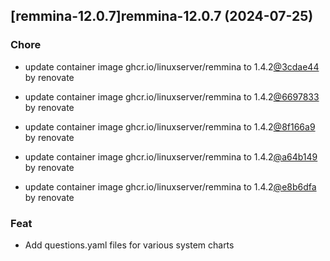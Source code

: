 

## [remmina-12.0.7]remmina-12.0.7 (2024-07-25)

### Chore



- update container image ghcr.io/linuxserver/remmina to 1.4.2[@3cdae44](https://github.com/3cdae44) by renovate

- update container image ghcr.io/linuxserver/remmina to 1.4.2[@6697833](https://github.com/6697833) by renovate

- update container image ghcr.io/linuxserver/remmina to 1.4.2[@8f166a9](https://github.com/8f166a9) by renovate

- update container image ghcr.io/linuxserver/remmina to 1.4.2[@a64b149](https://github.com/a64b149) by renovate

- update container image ghcr.io/linuxserver/remmina to 1.4.2[@e8b6dfa](https://github.com/e8b6dfa) by renovate

### Feat



- Add questions.yaml files for various system charts